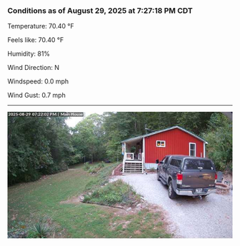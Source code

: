 ### Conditions as of August 29, 2025 at 7:27:18 PM CDT 

Temperature: 70.40 &deg;F

Feels like: 70.40 &deg;F

Humidity: 81%

Wind Direction: N

Windspeed: 0.0 mph

Wind Gust: 0.7 mph

---

<img src="./images/latest.jpeg"/>

